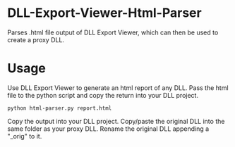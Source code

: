 # DLL-Export-Viewer-Html-Parser
Parses .html file output of DLL Export Viewer, which can then be used to create a proxy DLL.

# Usage
Use DLL Export Viewer to generate an html report of any DLL. Pass the html file to the python script and copy the return into your DLL project.

```
python html-parser.py report.html
```

Copy the output into your DLL project. Copy/paste the original DLL into the same folder as your proxy DLL. Rename the original DLL appending a "_orig" to it.
 
